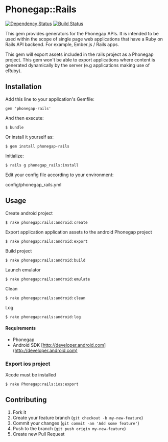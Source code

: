 # Phonegap::Rails
[![Dependency Status](https://gemnasium.com/joscas/phonegap-rails.png)](https://gemnasium.com/joscas/phonegap-rails)
[![Build Status](https://travis-ci.org/joscas/phonegap-rails.png)](https://travis-ci.org/joscas/phonegap-rails)

This gem provides generators for the Phonegap APIs. It is intended to be used within the scope of single page web applications that have a Ruby on Rails API backend. For example, Ember.js / Rails apps.

This gem will export assets included in the rails project as a Phonegap project. This gem won't be able to export applications where content is generated dynamically by the server (e.g applications making use of eRuby).

## Installation

Add this line to your application's Gemfile:

    gem 'phonegap-rails'

And then execute:

    $ bundle

Or install it yourself as:

    $ gem install phonegap-rails

Initialize:

    $ rails g phonegap_rails:install

Edit your config file according to your environment:

   config/phonegap_rails.yml

## Usage

Create android project

    $ rake phonegap:rails:android:create

Export application application assets to the android Phonegap project

    $ rake phonegap:rails:android:export

Build project

    $ rake phonegap:rails:android:build

Launch emulator

    $ rake phonegap:rails:android:emulate

Clean

    $ rake phonegap:rails:android:clean

Log

    $ rake phonegap:rails:android:log

#### Requirements
- Phonegap
- Android SDK [http://developer.android.com](http://developer.android.com)


### Export ios project

Xcode must be installed

    $ rake Phonegap:rails:ios:export

## Contributing

1. Fork it
2. Create your feature branch (`git checkout -b my-new-feature`)
3. Commit your changes (`git commit -am 'Add some feature'`)
4. Push to the branch (`git push origin my-new-feature`)
5. Create new Pull Request
